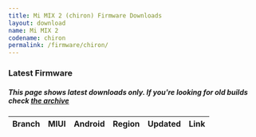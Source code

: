 ```yaml
---
title: Mi MIX 2 (chiron) Firmware Downloads
layout: download
name: Mi MIX 2
codename: chiron
permalink: /firmware/chiron/
---
```



### Latest Firmware
##### This page shows latest downloads only. If you're looking for old builds check [the archive](/archive/firmware/chiron/)


<div class="table-responsive-md" id="table-wrapper">
<table id="firmware" class="compact table table-striped table-hover table-sm">
    <thead class="thead-dark">
        <tr>
            <th>Branch</th>
            <th>MIUI</th>
            <th>Android</th>
            <th>Region</th>
            <th>Updated</th>
            <th>Link</th>
        </tr>
    </thead>
    <script>loadFirmwareDownloads('chiron', 'latest')</script>
</table>
</div>
